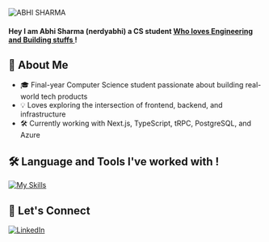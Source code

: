 <!-- Profile Image -->
![ABHI SHARMA](https://github.com/user-attachments/assets/42c2c118-0f16-42aa-bf7d-bd3e72a7d56f)  

<!-- Typing Animation -->
####   Hey I am Abhi Sharma (nerdyabhi) a CS student <u> Who loves Engineering and Building stuffs </u>! 

## 🚀 About Me
- 🎓 Final-year Computer Science student passionate about building real-world tech products
- 💡 Loves exploring the intersection of frontend, backend, and infrastructure
- 🛠️ Currently working with Next.js, TypeScript, tRPC, PostgreSQL, and Azure
<!-- Skills Section -->
## 🛠️ Language and Tools I've worked with ! 
[![My Skills](https://skillicons.dev/icons?i=nextjs,bun,nodejs,react,ts,js,tailwind,css,python,java,cpp,c,postgres,mongo,redis,docker,firebase,azure,git,github,bash,linux,postman,vscode,vite)](#)

## 🤝 Let's Connect 
[![LinkedIn](https://skillicons.dev/icons?i=linkedin)](https://www.linkedin.com/in/thegeekyabhi/)


